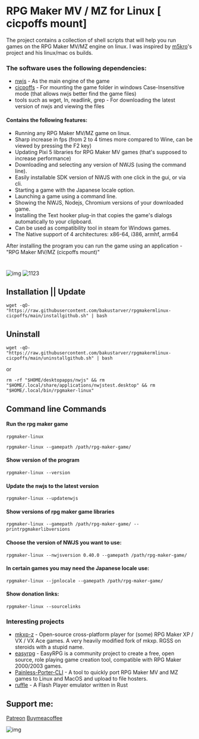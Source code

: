 #  RPG Maker MV / MZ for Linux [ cicpoffs mount]
The project contains a collection of shell scripts that will help you run games on the RPG Maker MV/MZ engine on linux.
I was inspired by [m5kro](https://github.com/m5kro)'s project and his linux/mac os builds.

### The software uses the following dependencies:
- [nwjs](https://nwjs.io/) - As the main engine of the game
- [cicpoffs](https://github.com/adlerosn/cicpoffs) - For mounting the game folder in windows Case-Insensitive mode (that allows nwjs better find the game files)
- tools such as wget, ln, readlink, grep - For downloading the latest version of nwjs and viewing the files

#### Contains the following features:
- Running any RPG Maker MV/MZ game on linux.
- Sharp increase in fps (from 2 to 4 times more compared to Wine, can be viewed by pressing the F2 key)
- Updating Pixi 5 libraries for RPG Maker MV games (that's supposed to increase performance)
- Downloading and selecting any version of NWJS (using the command line).
- Easily installable SDK version of NWJS with one click in the gui, or via cli.
- Starting a game with the Japanese locale option.
- Launching a game using a command line.
- Showing the NWJS, Nodejs, Chromium versions of your downloaded game.
- Installing the Text hooker plug-in that copies the game's dialogs automatically to your clipboard.
- Can be used as compatibility tool in steam for Windows games.
- The Native support of 4 architectures: x86-64, i386, armhf, arm64


 
After installing the program you can run the game using an application - "RPG Maker MV/MZ (cicpoffs mount)"

#
![img](https://github.com/bakustarver/rpgmakermlinux-cicpoffs/assets/66978329/4d55e52a-fe6d-44a5-a7bb-9380218d16f1)
![1123](https://github.com/bakustarver/rpgmakermlinux-cicpoffs/assets/66978329/58e47de8-3cce-47a8-a183-544c4ce1a624)

## Installation || Update
```
wget -qO- "https://raw.githubusercontent.com/bakustarver/rpgmakermlinux-cicpoffs/main/installgithub.sh" | bash
```

## Uninstall
```
wget -qO- "https://raw.githubusercontent.com/bakustarver/rpgmakermlinux-cicpoffs/main/uninstallgithub.sh" | bash
```
or 
```
rm -rf "$HOME/desktopapps/nwjs" && rm "$HOME/.local/share/applications/nwjstest.desktop" && rm "$HOME/.local/bin/rpgmaker-linux"
```

## Command line Commands

#### Run the rpg maker game
```
rpgmaker-linux 
```

```
rpgmaker-linux --gamepath /path/rpg-maker-game/
```
#### Show version of the program
```
rpgmaker-linux --version
```

#### Update the nwjs to the latest version
```
rpgmaker-linux --updatenwjs
```

#### Show versions of rpg maker game libraries
```
rpgmaker-linux --gamepath /path/rpg-maker-game/ --printrpgmakerlibversions
```

#### Choose the version of NWJS you want to use:
```
rpgmaker-linux --nwjsversion 0.40.0 --gamepath /path/rpg-maker-game/
```
#### In certain games you may need the Japanese locale use:
```
rpgmaker-linux --jpnlocale --gamepath /path/rpg-maker-game/
```
#### Show donation links:
```
rpgmaker-linux --sourcelinks
```

### Interesting projects

- [mkxp-z](https://github.com/mkxp-z/mkxp-z) - Open-source cross-platform player for (some) RPG Maker XP / VX / VX Ace games. A very heavily modified fork of mkxp. RGSS on steroids with a stupid name. 
- [easyrpg](https://easyrpg.org/) - EasyRPG is a community project to create a free, open source, role playing game creation tool, compatible with RPG Maker 2000/2003 games.
- [Painless-Porter-CLI](https://github.com/m5kro/Painless-Porter-CLI) - A tool to quickly port RPG Maker MV and MZ games to Linux and MacOS and upload to file hosters. 
- [ruffle](https://github.com/ruffle-rs/ruffle) - A Flash Player emulator written in Rust 


  
## Support me:
[Patreon](https://www.patreon.com/user/about?u=121421184)
[Buymeacoffee](https://www.buymeacoffee.com/rpgmakerlinux)















![img](https://github.com/bakustarver/rpgmakermlinux-cicpoffs/assets/66978329/2a82ecd6-e45e-4cce-a83c-f215fdde7c1e)





##















